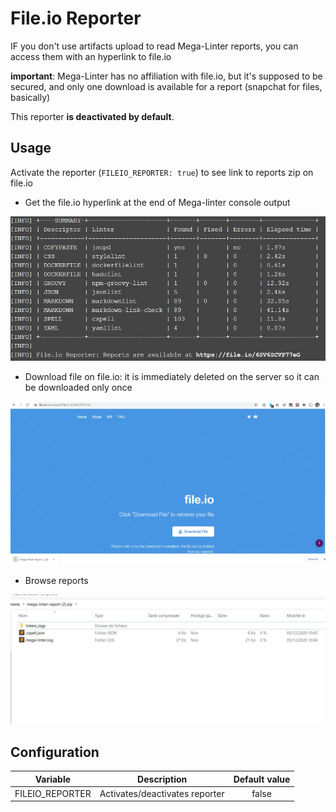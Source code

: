 # File.io Reporter

IF you don't use artifacts upload to read Mega-Linter reports, you can access them with an hyperlink to file.io

**important**: Mega-Linter has no affiliation with file.io, but it's supposed to be secured, and only one download is available for a report (snapchat for files, basically)

This reporter **is deactivated by default**.

## Usage

Activate the reporter (`FILEIO_REPORTER: true`) to see link to reports zip on file.io

- Get the file.io hyperlink at the end of Mega-linter console output

![Screenshot](../assets/images/FileIoReporter_1.jpg)

- Download file on file.io: it is immediately deleted on the server so it can be downloaded only once

![Screenshot](../assets/images/FileIoReporter_2.jpg)

- Browse reports

![Screenshot](../assets/images/FileIoReporter_3.jpg)

## Configuration

| Variable | Description | Default value |
| ----------------- | -------------- | :--------------: |
| FILEIO_REPORTER | Activates/deactivates reporter | false |
